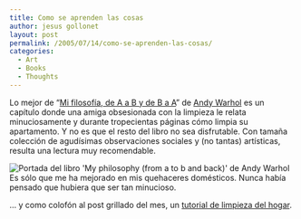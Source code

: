 ```yaml
---
title: Como se aprenden las cosas
author: jesus gollonet
layout: post
permalink: /2005/07/14/como-se-aprenden-las-cosas/
categories:
  - Art
  - Books
  - Thoughts
---
```

Lo mejor de &#8220;[Mi filosofía, de A a B y de B a A][1]&#8221; de [Andy Warhol][2] es un capítulo donde una amiga obsesionada con la limpieza le relata minuciosamente y durante tropecientas páginas cómo limpia su apartamento. Y no es que el resto del libro no sea disfrutable. Con tamaña colección de agudísimas observaciones sociales y (no tantas) artísticas, resulta una lectura muy recomendable.

<img class="izquierda" src="http://www.jesusgollonet.com/blog/imagenes/warhol_ab.jpg" alt="Portada del libro 'My philosophy (from a to b and back)' de Andy Warhol" />  
Es sólo que me ha mejorado en mis quehaceres domésticos. Nunca había pensado que hubiera que ser tan minucioso.

&#8230; y como colofón al post grillado del mes, un [tutorial de limpieza del hogar][3].

 [1]: http://www.fnac.es/dsp/?servlet=extended.HomeExtendedServlet&#038;Code1=3820003907&#038;Code2=118&#038;prodID=246790 "libro en la fnac"
 [2]: http://en.wikipedia.org/wiki/Warhol "warhol en la wikipedia[en]"
 [3]: http://www.1a3soluciones.com/DOCUMENTOS/ARTICULOSTITULARES80G.htm "Atentos al scroll en el title de la página"